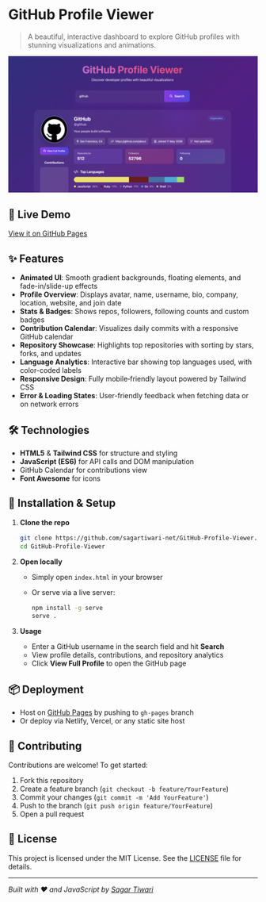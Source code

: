 # GitHub Profile Viewer

> A beautiful, interactive dashboard to explore GitHub profiles with stunning visualizations and animations.

![Demo Screenshot](./github.png)

## 🚀 Live Demo

[View it on GitHub Pages](https://sagartiwari.net/github/)

## ✨ Features

* **Animated UI**: Smooth gradient backgrounds, floating elements, and fade-in/slide-up effects
* **Profile Overview**: Displays avatar, name, username, bio, company, location, website, and join date
* **Stats & Badges**: Shows repos, followers, following counts and custom badges
* **Contribution Calendar**: Visualizes daily commits with a responsive GitHub calendar
* **Repository Showcase**: Highlights top repositories with sorting by stars, forks, and updates
* **Language Analytics**: Interactive bar showing top languages used, with color-coded labels
* **Responsive Design**: Fully mobile‑friendly layout powered by Tailwind CSS
* **Error & Loading States**: User-friendly feedback when fetching data or on network errors

## 🛠️ Technologies

* **HTML5** & **Tailwind CSS** for structure and styling
* **JavaScript (ES6)** for API calls and DOM manipulation
* GitHub Calendar for contributions view
* **Font Awesome** for icons

## 🔧 Installation & Setup

1. **Clone the repo**

   ```bash
   git clone https://github.com/sagartiwari-net/GitHub-Profile-Viewer.git
   cd GitHub-Profile-Viewer
   ```

2. **Open locally**

   * Simply open `index.html` in your browser
   * Or serve via a live server:

     ```bash
     npm install -g serve
     serve .
     ```

3. **Usage**

   * Enter a GitHub username in the search field and hit **Search**
   * View profile details, contributions, and repository analytics
   * Click **View Full Profile** to open the GitHub page

## 📦 Deployment

* Host on [GitHub Pages](https://pages.github.com/) by pushing to `gh-pages` branch
* Or deploy via Netlify, Vercel, or any static site host

## 🤝 Contributing

Contributions are welcome! To get started:

1. Fork this repository
2. Create a feature branch (`git checkout -b feature/YourFeature`)
3. Commit your changes (`git commit -m 'Add YourFeature'`)
4. Push to the branch (`git push origin feature/YourFeature`)
5. Open a pull request

## 📝 License

This project is licensed under the MIT License. See the [LICENSE](LICENSE) file for details.

---

*Built with ♥️ and JavaScript by [Sagar Tiwari](https://github.com/<sagartiwari-net>)*
